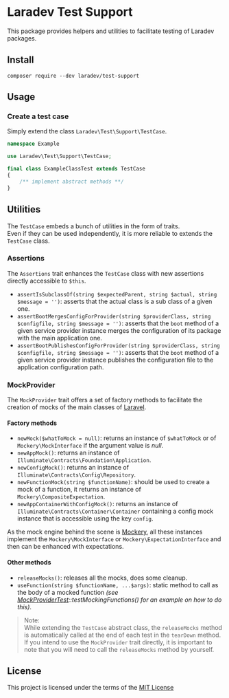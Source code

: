 Laradev Test Support
====================
This package provides helpers and utilities to facilitate testing of Laradev packages.

Install
-------
`composer require --dev laradev/test-support`

Usage
-----
### Create a test case
Simply extend the class `Laradev\Test\Support\TestCase`.    

```php
namespace Example

use Laradev\Test\Support\TestCase;

final class ExampleClassTest extends TestCase
{
    /** implement abstract methods **/
} 
```

Utilities
---------
The `TestCase` embeds a bunch of utilities in the form of traits.    
Even if they can be used independently, it is more reliable to extends the `TestCase` class.

### Assertions
The `Assertions` trait enhances the `TestCase` class with new assertions directly accessible to `$this`.
- `assertIsSubclassOf(string $expectedParent, string $actual, string $message = '')`: asserts that the actual class is a sub class of a given one.
- `assertBootMergesConfigForProvider(string $providerClass, string $configfile, string $message = '')`: asserts that the `boot` method of a given service provider instance merges the configuration of its package with the main application one.
- `assertBootPublishesConfigForProvider(string $providerClass, string $configfile, string $message = '')`: asserts that the `boot` method of a given service provider instance publishes the configuration file to the application configuration path.

### MockProvider
The `MockProvider` trait offers a set of factory methods to facilitate the creation of mocks of the main classes of [Laravel][laravel].    

#### Factory methods
- `newMock($whatToMock = null)`: returns an instance of `$whatToMock` or of `Mockery\MockInterface` if the argument value is _null_.
- `newAppMock()`: returns an instance of `Illuminate\Contracts\Foundation\Application`.
- `newConfigMock()`: returns an instance of `Illuminate\Contracts\Config\Repository`.
- `newFunctionMock(string $functionName)`: should be used to create a mock of a function, it returns an instance of `Mockery\CompositeExpectation`.
- `newAppContainerWithConfigMock()`: returns an instance of `Illuminate\Contracts\Container\Container` containing a config mock instance that is accessible using the key `config`.

As the mock engine behind the scene is [Mockery][mockery], all these instances implement the `Mockery\MockInterface` or `Mockery\ExpectationInterface` and then can be enhanced with expectations.

#### Other methods
- `releaseMocks()`: releases all the mocks, does some cleanup.
- `useFunction(string $functionName, ...$args)`: static method to call as the body of a mocked function _(see [MockProviderTest][mockprovidertest]::testMockingFunctions() for an example on how to do this)_.

>Note:    
>While extending the `TestCase` abstract class, the `releaseMocks` method is 
>automatically called at the end of each test in the `tearDown` method.    
>If you intend to use the `MockProvider` trait directly, it is important
>to note that you will need to call the `releaseMocks` method by yourself.

License
-------
This project is licensed under the terms of the [MIT License](/LICENSE)

[laravel]: https://laravel.com/
[mockery]: http://docs.mockery.io/en/stable/
[mockprovidertest]: /tests/unit/Traits/MockProviderTest.php
